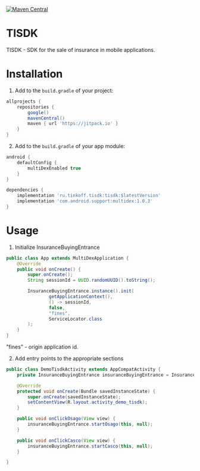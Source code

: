 [![Maven Central][img version shield]][maven]

TISDK
===========

TISDK - SDK for the sale of insurance in mobile applications.

# Installation

1) Add to the `build.gradle` of your project:
```Groovy
allprojects {
    repositories {
        google()
        mavenCentral()
        maven { url 'https://jitpack.io' }
    }
}
```

2) Add to the `build.gradle` of your app module:
```Groovy
android {
    defaultConfig {
        multiDexEnabled true
    }
}

dependencies {
    implementation 'ru.tinkoff.tisdk:tisdk:$latestVersion'
    implementation 'com.android.support:multidex:1.0.3'
}
```

# Usage

1) Initialize InsuranceBuyingEntrance
```Java
public class App extends MultiDexApplication {
    @Override
    public void onCreate() {
        super.onCreate();
        String sessionId = UUID.randomUUID().toString();

        InsuranceBuyingEntrance.instance().init(
                getApplicationContext(),
                () -> sessionId,
                false,
                "fines",
                ServiceLocator.class
        );
    }
}
```
"fines" - origin application id.

2) Add entry points to the appropriate sections
```Java
public class DemoTisdkActivity extends AppCompatActivity {
    private InsuranceBuyingEntrance insuranceBuyingEntrance = InsuranceBuyingEntrance.instance();

    @Override
    protected void onCreate(Bundle savedInstanceState) {
        super.onCreate(savedInstanceState);
        setContentView(R.layout.activity_demo_tisdk);
    }

    public void onClickOsago(View view) {
        insuranceBuyingEntrance.startOsago(this, null);
    }

    public void onClickCasco(View view) {
        insuranceBuyingEntrance.startCasco(this, null);
    }

}
```

[img version shield]: https://img.shields.io/maven-central/v/ru.tinkoff.tisdk/tisdk.svg?maxAge=3600
[maven]: https://search.maven.org/#search%7Cga%7C1%7Cg%3A%22ru.tinkoff.tisdk%22